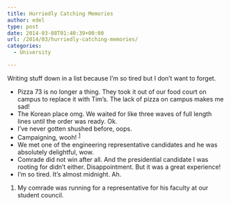 ```yaml
---
title: Hurriedly Catching Memories
author: edel
type: post
date: 2014-03-08T01:40:39+00:00
url: /2014/03/hurriedly-catching-memories/
categories:
  - University

---
```

Writing stuff down in a list because I&#8217;m so tired but I don&#8217;t want to forget.

  * Pizza 73 is no longer a thing. They took it out of our food court on campus to replace it with Tim&#8217;s. The lack of pizza on campus makes me sad!
  * The Korean place omg. We waited for like three waves of full length lines until the order was ready. Ok.
  * I&#8217;ve never gotten shushed before, oops.
  * Campaigning, wooh! <sup class="footnote"><a href="#foot_ajs-fn-id_1-651" id="back_ajs-fn-id_1-651">1</a></sup>
  * We met one of the engineering representative candidates and he was absolutely delightful, wow.
  * Comrade did not win after all. And the presidential candidate I was rooting for didn&#8217;t either. Disappointment. But it was a great experience!
  * I&#8217;m so tired. It&#8217;s almost midnight. Ah.

<ol class="footnote">
  <li>
    <a id="foot_ajs-fn-id_1-651"></a>My comrade was running for a representative for his faculty at our student council.&nbsp;&nbsp;<a class="ajs-back-link" href="#back_ajs-fn-id_1-651"></a>
  </li>
</ol>

<div id="ajs-fn-id_1-651" style="display:none;margin:0;" class="ajs-footnote-popup">
  <div>
    My comrade was running for a representative for his faculty at our student council.
  </div>
</div>